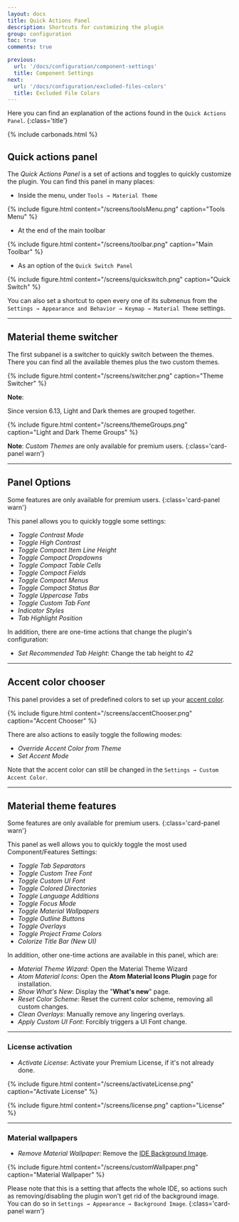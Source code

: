 ```yaml
---
layout: docs
title: Quick Actions Panel
description: Shortcuts for customizing the plugin
group: configuration
toc: true
comments: true

previous:
  url: '/docs/configuration/component-settings'
  title: Component Settings
next:
  url: '/docs/configuration/excluded-files-colors'
  title: Excluded File Colors
---
```


Here you can find an explanation of the actions found in the `Quick Actions Panel`.
{:class='title'}

{% include carbonads.html %}

## Quick actions panel

The _Quick Actions Panel_ is a set of actions and toggles to quickly customize the plugin.
You can find this panel in many places:

- Inside the menu, under `Tools → Material Theme`

{% include figure.html content="/screens/toolsMenu.png" caption="Tools Menu" %}

- At the end of the main toolbar

{% include figure.html content="/screens/toolbar.png" caption="Main Toolbar" %}

- As an option of the `Quick Switch Panel`

{% include figure.html content="/screens/quickswitch.png" caption="Quick Switch" %}

You can also set a shortcut to open every one of its submenus from the
`Settings → Appearance and Behavior → Keymap → Material Theme` settings.

----

## Material theme switcher

The first subpanel is a switcher to quickly switch between the themes.
There you can find all the available themes plus the two custom themes.

{% include figure.html content="/screens/switcher.png" caption="Theme Switcher" %}

**Note**:

Since version 6.13, Light and Dark themes are grouped together.

{% include figure.html content="/screens/themeGroups.png" caption="Light and Dark Theme Groups" %}

**Note**: _Custom Themes_ are only available for premium users.
{:class='card-panel warn'}

-----

## Panel Options

Some features are only available for premium users.
{:class='card-panel warn'}

This panel allows you to quickly toggle some settings:

- _Toggle Contrast Mode_
- _Toggle High Contrast_
- _Toggle Compact Item Line Height_
- _Toggle Compact Dropdowns_
- _Toggle Compact Table Cells_
- _Toggle Compact Fields_
- _Toggle Compact Menus_
- _Toggle Compact Status Bar_
- _Toggle Uppercase Tabs_
- _Toggle Custom Tab Font_
- _Indicator Styles_
- _Tab Highlight Position_

In addition, there are one-time actions that change the plugin's configuration:

- _Set Recommended Tab Height_: Change the tab height to _42_

-----

## Accent color chooser

This panel provides a set of predefined colors to set up your [accent color](/docs/configuration/accents).

{% include figure.html content="/screens/accentChooser.png" caption="Accent Chooser" %}

There are also actions to easily toggle the following modes:

- _Override Accent Color from Theme_
- _Set Accent Mode_

Note that the accent color can still be changed in the `Settings → Custom Accent Color`.


-----

## Material theme features

Some features are only available for premium users.
{:class='card-panel warn'}

This panel as well allows you to quickly toggle the most used Component/Features Settings:

- _Toggle Tab Separators_
- _Toggle Custom Tree Font_
- _Toggle Custom UI Font_
- _Toggle Colored Directories_
- _Toggle Language Additions_
- _Toggle Focus Mode_
- _Toggle Material Wallpapers_
- _Toggle Outline Buttons_
- _Toggle Overlays_
- _Toggle Project Frame Colors_
- _Colorize Title Bar (New UI)_

In addition, other one-time actions are available in this panel, which are:

- _Material Theme Wizard_: Open the Material Theme Wizard
- _Atom Material Icons_: Open the **Atom Material Icons Plugin** page for installation.
- _Show What's New_: Display the "**What's new**" page.
- _Reset Color Scheme_: Reset the current color scheme, removing all custom changes.
- _Clean Overlays_: Manually remove any lingering overlays.
- _Apply Custom UI Font_: Forcibly triggers a UI Font change.

--- 

### License activation

- _Activate License_: Activate your Premium License, if it's not already done.

{% include figure.html content="/screens/activateLicense.png" caption="Activate License" %}

{% include figure.html content="/screens/license.png" caption="License" %}

---

### Material wallpapers

- _Remove Material Wallpaper_: Remove the [IDE Background Image](https://www.jetbrains.com/help/idea/setting-background-image.html).

{% include figure.html content="/screens/customWallpaper.png" caption="Material Wallpaper" %}

Please note that this is a setting that affects the whole IDE, so actions such as removing/disabling the plugin won't get rid of the background image.
You can do so in `Settings → Appearance → Background Image`.
{:class='card-panel warn'}

